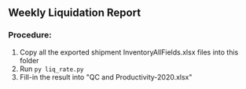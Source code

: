 ## Weekly Liquidation Report

### Procedure:
1. Copy all the exported shipment InventoryAllFields.xlsx files into this folder
2. Run `py liq_rate.py`
3. Fill-in the result into "QC and Productivity-2020.xlsx"